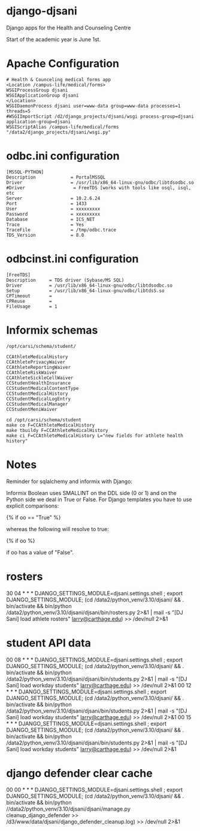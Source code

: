 django-djsani
==============

Django apps for the Health and Counseling Centre

Start of the academic year is June 1st.

# Apache Configuration

    # Health & Counceling medical forms app
    <Location /campus-life/medical/forms>
    WSGIProcessGroup djsani
    WSGIApplicationGroup djsani
    </Location>
    WSGIDaemonProcess djsani user=www-data group=www-data processes=1 threads=5
    #WSGIImportScript /d2/django_projects/djsani/wsgi process-group=djsani application-group=djsani
    WSGIScriptAlias /campus-life/medical/forms "/data2/django_projects/djsani/wsgi.py"

# odbc.ini configuration

    [MSSQL-PYTHON]
    Description             = PortalMSSQL
    Driver                  = /usr/lib/x86_64-linux-gnu/odbc/libtdsodbc.so
    #Driver                  = FreeTDS [works with tools like osql, isql, etc
    Server                  = 10.2.6.24
    Port                    = 1433
    User                    = xxxxxxxxx
    Password                = xxxxxxxxx
    Database                = ICS_NET
    Trace                   = Yes
    TraceFile               = /tmp/odbc.trace
    TDS_Version             = 8.0

# odbcinst.ini configuration

    [FreeTDS]
    Description     = TDS driver (Sybase/MS SQL)
    Driver          = /usr/lib/x86_64-linux-gnu/odbc/libtdsodbc.so
    Setup           = /usr/lib/x86_64-linux-gnu/odbc/libtdsS.so
    CPTimeout       =
    CPReuse         =
    FileUsage       = 1

# Informix schemas

    /opt/carsi/schema/student/

    CCAthleteMedicalHistory
    CCAthletePrivacyWaiver
    CCAthleteReportingWaiver
    CCAthleteRiskWaiver
    CCAthleteSickleCellWaiver
    CCStudentHealthInsurance
    CCStudentMedicalContentType
    CCStudentMedicalHistory
    CCStudentMedicalLogEntry
    CCStudentMedicalManager
    CCStudentMeniWaiver

    cd /opt/carsi/schema/student
    make co F=CCAthleteMedicalHistory
    make tbuildy F=CCAthleteMedicalHistory
    make ci F=CCAthleteMedicalHistory L="new fields for athlete health history"

# Notes

Reminder for sqlalchemy and informix with Django:

Informix Boolean uses SMALLINT on the DDL side (0 or 1)
and on the Python side we deal in True or False. For
Django templates you have to use explicit comparisons:

{% if oo == "True" %}

whereas the following will resolve to true:

{% if oo %}

if oo has a value of "False".

# rosters
30 04 * * * DJANGO_SETTINGS_MODULE=djsani.settings.shell ; export DJANGO_SETTINGS_MODULE; (cd /data2/python_venv/3.10/djsani/ && . bin/activate && bin/python /data2/python_venv/3.10/djsani/djsani/bin/rosters.py 2>&1 | mail -s "[DJ Sani] load athlete rosters" larry@carthage.edu) >> /dev/null 2>&1
# student API data
00 08 * * * DJANGO_SETTINGS_MODULE=djsani.settings.shell ; export DJANGO_SETTINGS_MODULE; (cd /data2/python_venv/3.10/djsani/ && . bin/activate && bin/python /data2/python_venv/3.10/djsani/djsani/bin/students.py  2>&1 | mail -s "[DJ Sani] load workday students" larry@carthage.edu) >> /dev/null 2>&1
00 12 * * * DJANGO_SETTINGS_MODULE=djsani.settings.shell ; export DJANGO_SETTINGS_MODULE; (cd /data2/python_venv/3.10/djsani/ && . bin/activate && bin/python /data2/python_venv/3.10/djsani/djsani/bin/students.py  2>&1 | mail -s "[DJ Sani] load workday students" larry@carthage.edu) >> /dev/null 2>&1
00 15 * * * DJANGO_SETTINGS_MODULE=djsani.settings.shell ; export DJANGO_SETTINGS_MODULE; (cd /data2/python_venv/3.10/djsani/ && . bin/activate && bin/python /data2/python_venv/3.10/djsani/djsani/bin/students.py  2>&1 | mail -s "[DJ Sani] load workday students" larry@carthage.edu) >> /dev/null 2>&1
# django defender clear cache
00 00 * * * DJANGO_SETTINGS_MODULE=djsani.settings.shell ; export DJANGO_SETTINGS_MODULE; (cd /data2/python_venv/3.10/djsani/ && . bin/activate && bin/python //data2/python_venv/3.10/djsani/djsani/manage.py cleanup_django_defender >> /d3/www/data/djsani/django_defender_cleanup.log) >> /dev/null 2>&1
